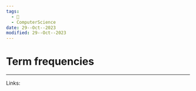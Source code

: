 ```yaml
---
tags:
  - 🌱
  - ComputerScience
date: 29--Oct--2023
modified: 29--Oct--2023
---
```

# Term frequencies


---
Links:
